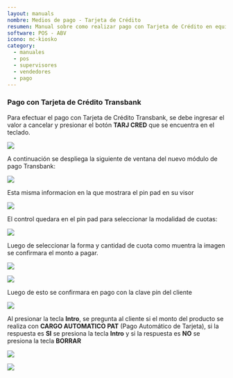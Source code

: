 ```yaml
---
layout: manuals
nombre: Medios de pago - Tarjeta de Crédito
resumen: Manual sobre como realizar pago con Tarjeta de Crédito en equipo POS.
software: POS - ABV
icono: mc-kiosko
category:
  - manuales
  - pos
  - supervisores
  - vendedores
  - pago
---
```

### Pago con Tarjeta de Crédito Transbank

Para efectuar el pago con Tarjeta de Crédito Transbank, se debe ingresar el valor a cancelar y presionar el botón **TARJ CRED** que se encuentra en el teclado.

<p class="centrado"><img src="{{site.baseurl}}/docs/pos/img/contrato/35.png"></p>

A continuación se despliega la siguiente de ventana del nuevo módulo de pago Transbank:

<p class="centrado"><img src="{{site.baseurl}}/docs/pos/img/contrato/36.png"></p>

Esta misma informacion en la que mostrara el pin pad en su visor

<p class="centrado"><img src="{{site.baseurl}}/docs/pos/img/contrato/37.png"></p>

El control quedara en el pin pad para seleccionar la modalidad de cuotas:

<p class="centrado"><img src="{{site.baseurl}}/docs/pos/img/contrato/38.png"></p>

Luego de seleccionar la forma y cantidad de cuota como muentra la imagen se confirmara el monto a pagar.

<p class="centrado"><img src="{{site.baseurl}}/docs/pos/img/contrato/39.png"></p>
<p class="centrado"><img src="{{site.baseurl}}/docs/pos/img/contrato/40.png"></p>

Luego de esto se confirmara en pago con la clave pin del cliente

<p class="centrado"><img src="{{site.baseurl}}/docs/pos/img/contrato/41.png"></p>

Al presionar la tecla **Intro**, se pregunta al cliente si el monto del producto se realiza con **CARGO AUTOMATICO PAT** (Pago Automático de Tarjeta), si la respuesta es **SI** se presiona la tecla **Intro** y si la respuesta es **NO** se presiona la tecla **BORRAR**

<p class="centrado"><img src="{{site.baseurl}}/docs/pos/img/contrato/42.png"></p>
<p class="centrado"><img src="{{site.baseurl}}/docs/pos/img/contrato/43.png"></p>
